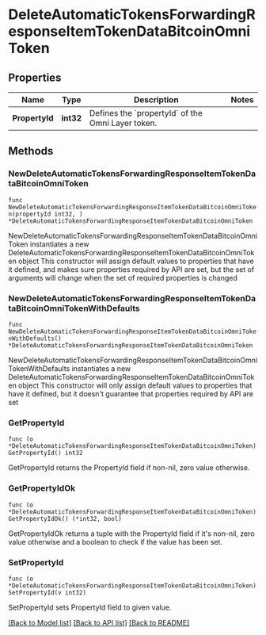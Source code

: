 # DeleteAutomaticTokensForwardingResponseItemTokenDataBitcoinOmniToken

## Properties

Name | Type | Description | Notes
------------ | ------------- | ------------- | -------------
**PropertyId** | **int32** | Defines the &#x60;propertyId&#x60; of the Omni Layer token. | 

## Methods

### NewDeleteAutomaticTokensForwardingResponseItemTokenDataBitcoinOmniToken

`func NewDeleteAutomaticTokensForwardingResponseItemTokenDataBitcoinOmniToken(propertyId int32, ) *DeleteAutomaticTokensForwardingResponseItemTokenDataBitcoinOmniToken`

NewDeleteAutomaticTokensForwardingResponseItemTokenDataBitcoinOmniToken instantiates a new DeleteAutomaticTokensForwardingResponseItemTokenDataBitcoinOmniToken object
This constructor will assign default values to properties that have it defined,
and makes sure properties required by API are set, but the set of arguments
will change when the set of required properties is changed

### NewDeleteAutomaticTokensForwardingResponseItemTokenDataBitcoinOmniTokenWithDefaults

`func NewDeleteAutomaticTokensForwardingResponseItemTokenDataBitcoinOmniTokenWithDefaults() *DeleteAutomaticTokensForwardingResponseItemTokenDataBitcoinOmniToken`

NewDeleteAutomaticTokensForwardingResponseItemTokenDataBitcoinOmniTokenWithDefaults instantiates a new DeleteAutomaticTokensForwardingResponseItemTokenDataBitcoinOmniToken object
This constructor will only assign default values to properties that have it defined,
but it doesn't guarantee that properties required by API are set

### GetPropertyId

`func (o *DeleteAutomaticTokensForwardingResponseItemTokenDataBitcoinOmniToken) GetPropertyId() int32`

GetPropertyId returns the PropertyId field if non-nil, zero value otherwise.

### GetPropertyIdOk

`func (o *DeleteAutomaticTokensForwardingResponseItemTokenDataBitcoinOmniToken) GetPropertyIdOk() (*int32, bool)`

GetPropertyIdOk returns a tuple with the PropertyId field if it's non-nil, zero value otherwise
and a boolean to check if the value has been set.

### SetPropertyId

`func (o *DeleteAutomaticTokensForwardingResponseItemTokenDataBitcoinOmniToken) SetPropertyId(v int32)`

SetPropertyId sets PropertyId field to given value.



[[Back to Model list]](../README.md#documentation-for-models) [[Back to API list]](../README.md#documentation-for-api-endpoints) [[Back to README]](../README.md)


